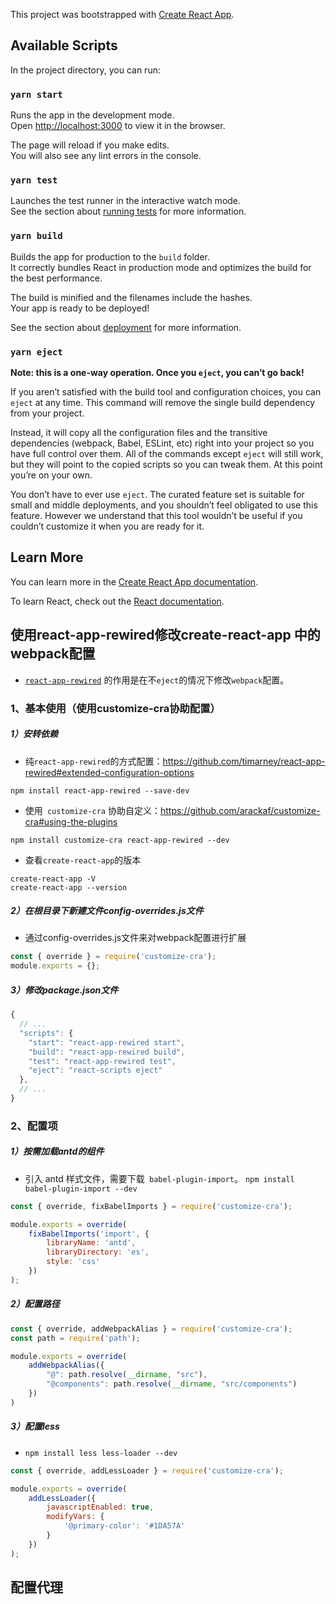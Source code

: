 This project was bootstrapped with [Create React App](https://github.com/facebook/create-react-app).

## Available Scripts

In the project directory, you can run:

### `yarn start`

Runs the app in the development mode.<br />
Open [http://localhost:3000](http://localhost:3000) to view it in the browser.

The page will reload if you make edits.<br />
You will also see any lint errors in the console.

### `yarn test`

Launches the test runner in the interactive watch mode.<br />
See the section about [running tests](https://facebook.github.io/create-react-app/docs/running-tests) for more information.

### `yarn build`

Builds the app for production to the `build` folder.<br />
It correctly bundles React in production mode and optimizes the build for the best performance.

The build is minified and the filenames include the hashes.<br />
Your app is ready to be deployed!

See the section about [deployment](https://facebook.github.io/create-react-app/docs/deployment) for more information.

### `yarn eject`

**Note: this is a one-way operation. Once you `eject`, you can’t go back!**

If you aren’t satisfied with the build tool and configuration choices, you can `eject` at any time. This command will remove the single build dependency from your project.

Instead, it will copy all the configuration files and the transitive dependencies (webpack, Babel, ESLint, etc) right into your project so you have full control over them. All of the commands except `eject` will still work, but they will point to the copied scripts so you can tweak them. At this point you’re on your own.

You don’t have to ever use `eject`. The curated feature set is suitable for small and middle deployments, and you shouldn’t feel obligated to use this feature. However we understand that this tool wouldn’t be useful if you couldn’t customize it when you are ready for it.

## Learn More

You can learn more in the [Create React App documentation](https://facebook.github.io/create-react-app/docs/getting-started).

To learn React, check out the [React documentation](https://reactjs.org/).

## 使用react-app-rewired修改create-react-app 中的 webpack配置
* [`react-app-rewired`](https://github.com/timarney/react-app-rewired) 的作用是在不`eject`的情况下修改`webpack`配置。

### 1、基本使用（使用customize-cra协助配置）
##### 1）安转依赖
* 纯`react-app-rewired`的方式配置：https://github.com/timarney/react-app-rewired#extended-configuration-options

```
npm install react-app-rewired --save-dev
```
* 使用` customize-cra` 协助自定义：https://github.com/arackaf/customize-cra#using-the-plugins
```
npm install customize-cra react-app-rewired --dev
```
* 查看`create-react-app`的版本

```shell
create-react-app -V
create-react-app --version
```
##### 2）在根目录下新建文件config-overrides.js文件
* 通过config-overrides.js文件来对webpack配置进行扩展
```js
const { override } = require('customize-cra');
module.exports = {};
```
##### 3）修改package.json文件
```js
{
  // ...
  "scripts": {
    "start": "react-app-rewired start",
    "build": "react-app-rewired build",
    "test": "react-app-rewired test",
    "eject": "react-scripts eject"
  },
  // ...
}
```
### 2、配置项
##### 1）按需加载antd的组件
* 引入 antd 样式文件，需要下载` babel-plugin-import`。
  `npm install babel-plugin-import --dev`
```js
const { override, fixBabelImports } = require('customize-cra');

module.exports = override(    
    fixBabelImports('import', {        
        libraryName: 'antd',        
        libraryDirectory: 'es',       
        style: 'css'
    })
);
```

##### 2）配置路径
```js
const { override, addWebpackAlias } = require('customize-cra');
const path = require('path');

module.exports = override(    
    addWebpackAlias({        
        "@": path.resolve(__dirname, "src"),        
        "@components": path.resolve(__dirname, "src/components")   
    })
)
```
##### 3）配置less
* `npm install less less-loader --dev`
```js
const { override, addLessLoader } = require('customize-cra');

module.exports = override(
    addLessLoader({
        javascriptEnabled: true,
        modifyVars: {
            '@primary-color': '#1DA57A'
        }
    })
);
```
## 配置代理
